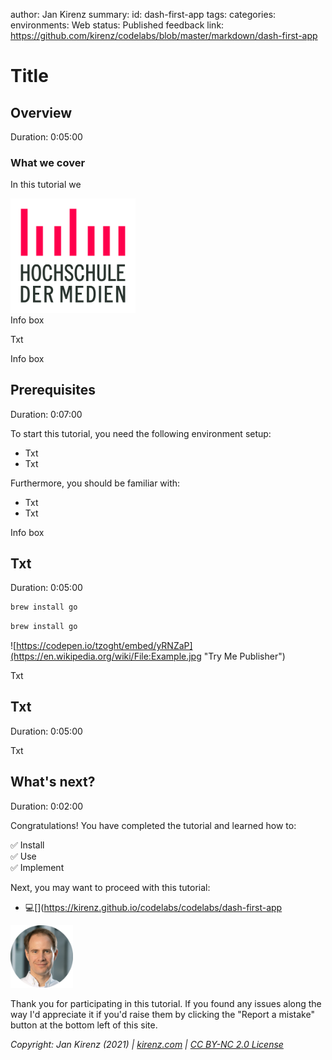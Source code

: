 author: Jan Kirenz
summary:
id: dash-first-app
tags:
categories:
environments: Web
status: Published
feedback link: https://github.com/kirenz/codelabs/blob/master/markdown/dash-first-app

# Title

<!-- ------------------------ -->
## Overview

Duration: 0:05:00

### What we cover
In this tutorial we 

<img src="img/hdm-logo.jpg" alt="HdM Logo" width="200">

<aside class="positive">
Info box
</aside>

Txt

<aside class="negative">
Info box
</aside>


<!-- ------------------------ -->
## Prerequisites

Duration: 0:07:00

To start this tutorial, you need the following environment setup:

- Txt
- Txt

Furthermore, you should be familiar with:

- Txt
- Txt

<aside class="positive">
Info box
</aside>

<!-- ------------------------ -->
## Txt

Duration: 0:05:00

```bash
brew install go
```

```python
brew install go
```

![https://codepen.io/tzoght/embed/yRNZaP](https://en.wikipedia.org/wiki/File:Example.jpg "Try Me Publisher")

Txt


<!-- ------------------------ -->
## Txt

Duration: 0:05:00

Txt

<!-- ------------------------ -->
## What's next?

Duration: 0:02:00

Congratulations! You have completed the tutorial and learned how to:

✅ Install  
✅ Use  
✅ Implement  

Next, you may want to proceed with this tutorial:

- 💻[](https://kirenz.github.io/codelabs/codelabs/dash-first-app


<img src="img/Jan.png" alt="Jan Kirenz" width="100">

Thank you for participating in this tutorial. If you found any issues along the way I'd appreciate it if you'd raise them by clicking the "Report a mistake" button at the bottom left of this site.

*Copyright: Jan Kirenz (2021) | [kirenz.com](https://www.kirenz.com) | [CC BY-NC 2.0 License](https://creativecommons.org/licenses/by-nc/2.0/)*
